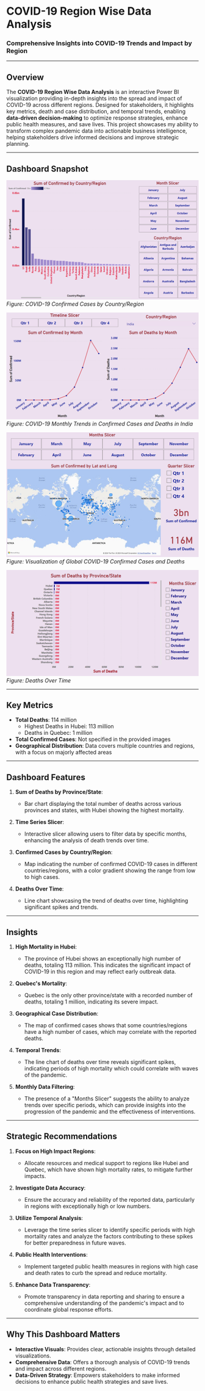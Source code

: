# **COVID-19 Region Wise Data Analysis**  
### **Comprehensive Insights into COVID-19 Trends and Impact by Region**  

---

## **Overview**  
The **COVID-19 Region Wise Data Analysis** is an interactive Power BI visualization providing in-depth insights into the spread and impact of COVID-19 across different regions. Designed for stakeholders, it highlights key metrics, death and case distribution, and temporal trends, enabling **data-driven decision-making** to optimize response strategies, enhance public health measures, and save lives. This project showcases my ability to transform complex pandemic data into actionable business intelligence, helping stakeholders drive informed decisions and improve strategic planning.

---

## **Dashboard Snapshot**  

![COVID-19 Region Wise Data Analysis](Images/Image_01.png)  
*Figure: COVID-19 Confirmed Cases by Country/Region*  

![COVID-19 Region Wise Data Analysis](Images/Image_02.png)  
*Figure: COVID-19 Monthly Trends in Confirmed Cases and Deaths in India*  

![COVID-19 Region Wise Data Analysis](Images/Image_03.png)  
*Figure: Visualization of Global COVID-19 Confirmed Cases and Deaths*  

![COVID-19 Region Wise Data Analysis Dashboard - Deaths Over Time](Images/Image_04.png)  
*Figure: Deaths Over Time*

---

## **Key Metrics**  
- **Total Deaths**: 114 million  
   - Highest Deaths in Hubei: 113 million  
   - Deaths in Quebec: 1 million  
- **Total Confirmed Cases**: Not specified in the provided images
- **Geographical Distribution**: Data covers multiple countries and regions, with a focus on majorly affected areas

---

## **Dashboard Features**  

1. **Sum of Deaths by Province/State**:  
   - Bar chart displaying the total number of deaths across various provinces and states, with Hubei showing the highest mortality.

2. **Time Series Slicer**:  
   - Interactive slicer allowing users to filter data by specific months, enhancing the analysis of death trends over time.

3. **Confirmed Cases by Country/Region**:  
   - Map indicating the number of confirmed COVID-19 cases in different countries/regions, with a color gradient showing the range from low to high cases.

4. **Deaths Over Time**:  
   - Line chart showcasing the trend of deaths over time, highlighting significant spikes and trends.

---

## **Insights**  

1. **High Mortality in Hubei**:  
   - The province of Hubei shows an exceptionally high number of deaths, totaling 113 million. This indicates the significant impact of COVID-19 in this region and may reflect early outbreak data.

2. **Quebec's Mortality**:  
   - Quebec is the only other province/state with a recorded number of deaths, totaling 1 million, indicating its severe impact.

3. **Geographical Case Distribution**:  
   - The map of confirmed cases shows that some countries/regions have a high number of cases, which may correlate with the reported deaths.

4. **Temporal Trends**:  
   - The line chart of deaths over time reveals significant spikes, indicating periods of high mortality which could correlate with waves of the pandemic.

5. **Monthly Data Filtering**:  
   - The presence of a "Months Slicer" suggests the ability to analyze trends over specific periods, which can provide insights into the progression of the pandemic and the effectiveness of interventions.

---

## **Strategic Recommendations**  

1. **Focus on High Impact Regions**:  
   - Allocate resources and medical support to regions like Hubei and Quebec, which have shown high mortality rates, to mitigate further impacts.

2. **Investigate Data Accuracy**:  
   - Ensure the accuracy and reliability of the reported data, particularly in regions with exceptionally high or low numbers.

3. **Utilize Temporal Analysis**:  
   - Leverage the time series slicer to identify specific periods with high mortality rates and analyze the factors contributing to these spikes for better preparedness in future waves.

4. **Public Health Interventions**:  
   - Implement targeted public health measures in regions with high case and death rates to curb the spread and reduce mortality.

5. **Enhance Data Transparency**:  
   - Promote transparency in data reporting and sharing to ensure a comprehensive understanding of the pandemic's impact and to coordinate global response efforts.

---

## **Why This Dashboard Matters**  
- **Interactive Visuals**: Provides clear, actionable insights through detailed visualizations.  
- **Comprehensive Data**: Offers a thorough analysis of COVID-19 trends and impact across different regions.  
- **Data-Driven Strategy**: Empowers stakeholders to make informed decisions to enhance public health strategies and save lives.
